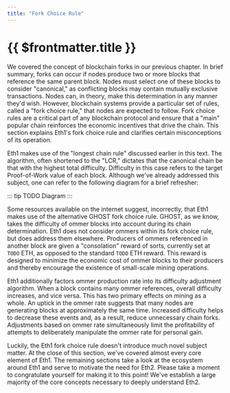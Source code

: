 ```yaml
---
title: "Fork Choice Rule"
---
```


# {{ $frontmatter.title }}

We covered the concept of blockchain forks in our previous chapter. In brief summary, forks can occur if nodes produce two or more blocks that reference the same parent block. Nodes must select one of these blocks to consider "canonical," as conflicting blocks may contain mutually exclusive transactions. Nodes can, in theory, make this determination in any manner they'd wish. However, blockchain systems provide a particular set of rules, called a "fork choice rule," that nodes are expected to follow. Fork choice rules are a critical part of any blockchain protocol and ensure that a "main" popular chain reinforces the economic incentives that drive the chain. This section explains Eth1's fork choice rule and clarifies certain misconceptions of its operation.

Eth1 makes use of the "longest chain rule" discussed earlier in this text. The algorithm, often shortened to the "LCR," dictates that the canonical chain be that with the highest total difficulty. Difficulty in this case refers to the target Proof-of-Work value of each block. Although we've already addressed this subject, one can refer to the following diagram for a brief refresher:

::: tip TODO
Diagram
:::

Some resources available on the internet suggest, incorrectly, that Eth1 makes use of the alternative GHOST fork choice rule. GHOST, as we know, takes the difficulty of ommer blocks into account during its chain determination. Eth1 does not consider ommers within its fork choice rule, but does address them elsewhere. Producers of ommers referenced in another block are given a "consolation" reward of sorts, currently set at `TODO` ETH, as opposed to the standard `TODO` ETH reward. This reward is designed to minimize the economic cost of ommer blocks to their producers and thereby encourage the existence of small-scale mining operations.

Eth1 additionally factors ommer production rate into its difficulty adjustment algorithm. When a block contains many ommer references, overall difficulty increases, and vice versa. This has two primary effects on mining as a whole. An uptick in the ommer rate suggests that many nodes are generating blocks at approximately the same time. Increased difficulty helps to decrease these events and, as a result, reduce unnecessary chain forks. Adjustments based on ommer rate simultaneously limit the profitability of attempts to deliberately manipulate the ommer rate for personal gain.

Luckily, the Eth1 fork choice rule doesn't introduce much novel subject matter. At the close of this section, we've covered almost every core element of Eth1. The remaining sections take a look at the ecosystem around Eth1 and serve to motivate the need for Eth2. Please take a moment to congratulate yourself for making it to this point! We've establish a large majority of the core concepts necessary to deeply understand Eth2.
